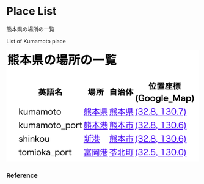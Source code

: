 Place List
============

熊本県の場所の一覧

List of Kumamoto place

![place list](https://github.com/ohwada/World_Countries/blob/main/geoPandas/polygon_explode/kumamoto/place_list/screenshots/kumamoto_place_list.png)

### Reference

